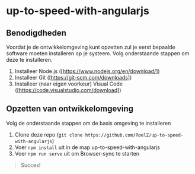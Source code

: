 # up-to-speed-with-angularjs

Benodigdheden
---
Voordat je de ontwikkelomgeving kunt opzetten zul je eerst bepaalde software moeten installeren op je systeem.
Volg onderstaande stappen om deze te installeren.

1. Installeer Node.js ([https://www.nodejs.org/en/download/])
2. Installeer Git ([https://git-scm.com/downloads])
3. Installeer (naar eigen voorkeur) Visual Code ([https://code.visualstudio.com/download])


Opzetten van ontwikkelomgeving
---
Volg de onderstaande stappen om de basis omgeving te installeren

1. Clone deze repo (`git clone https://github.com/RoelZ/up-to-speed-with-angularjs`)
2. Voer `npm install` uit in de map up-to-speed-with-angularjs
3. Voer `npm run serve` uit om Browser-sync te starten

> Succes!
